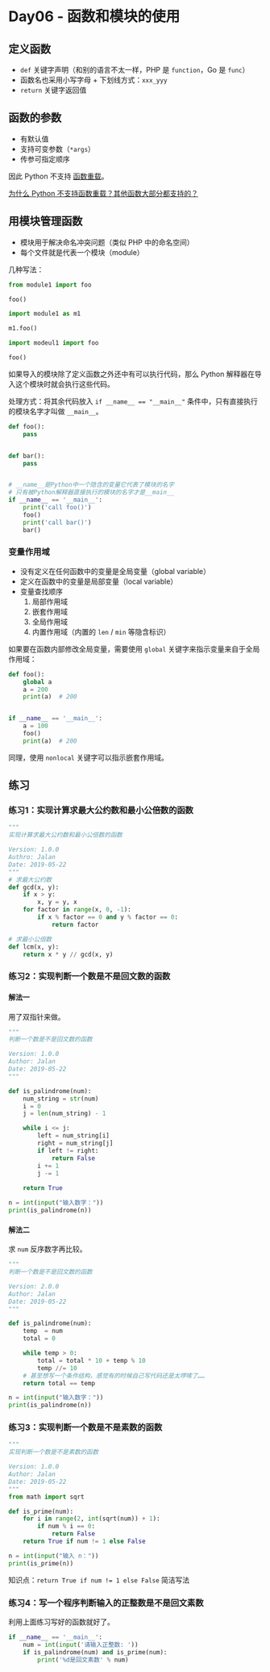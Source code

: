 # Day06 - 函数和模块的使用

## 定义函数

- `def` 关键字声明（和别的语言不太一样，PHP 是 `function`，Go 是 `func`）
- 函数名也采用小写字母 + 下划线方式：`xxx_yyy`
- `return` 关键字返回值
  
## 函数的参数

- 有默认值
- 支持可变参数（`*args`）
- 传参可指定顺序

因此 Python 不支持 [函数重载](https://zh.wikipedia.org/wiki/%E5%87%BD%E6%95%B0%E9%87%8D%E8%BD%BD)。

[为什么 Python 不支持函数重载？其他函数大部分都支持的？](https://www.zhihu.com/question/20053359)

## 用模块管理函数

- 模块用于解决命名冲突问题（类似 PHP 中的命名空间）
- 每个文件就是代表一个模块（module）

几种写法：

```python
from module1 import foo

foo()
```

```python
import module1 as m1

m1.foo()
```

```python
import modeul1 import foo

foo()
```

如果导入的模块除了定义函数之外还中有可以执行代码，那么 Python 解释器在导入这个模块时就会执行这些代码。

处理方式：将其余代码放入 `if __name__ == "__main__"` 条件中，只有直接执行的模块名字才叫做 `__main__`。

```python
def foo():
    pass


def bar():
    pass


# __name__是Python中一个隐含的变量它代表了模块的名字
# 只有被Python解释器直接执行的模块的名字才是__main__
if __name__ == '__main__':
    print('call foo()')
    foo()
    print('call bar()')
    bar()
```

### 变量作用域

- 没有定义在任何函数中的变量是全局变量（global variable）
- 定义在函数中的变量是局部变量（local variable）
- 变量查找顺序
  1. 局部作用域
  2. 嵌套作用域
  3. 全局作用域
  4. 内置作用域（内置的 `len` / `min` 等隐含标识）

如果要在函数内部修改全局变量，需要使用 `global` 关键字来指示变量来自于全局作用域：

```python
def foo():
    global a
    a = 200
    print(a)  # 200


if __name__ == '__main__':
    a = 100
    foo()
    print(a)  # 200
```

同理，使用 `nonlocal` 关键字可以指示嵌套作用域。

## 练习

### 练习1：实现计算求最大公约数和最小公倍数的函数

```python
"""
实现计算求最大公约数和最小公倍数的函数

Version: 1.0.0
Authro: Jalan
Date: 2019-05-22
"""
# 求最大公约数
def gcd(x, y):
    if x > y:
        x, y = y, x
    for factor in range(x, 0, -1):
        if x % factor == 0 and y % factor == 0:
            return factor

# 求最小公倍数
def lcm(x, y):
    return x * y // gcd(x, y)
```

### 练习2：实现判断一个数是不是回文数的函数

#### 解法一

用了双指针来做。

```python
"""
判断一个数是不是回文数的函数

Version: 1.0.0
Author: Jalan
Date: 2019-05-22
"""

def is_palindrome(num):
    num_string = str(num)
    i = 0
    j = len(num_string) - 1

    while i <= j:
        left = num_string[i]
        right = num_string[j]
        if left != right:
            return False
        i += 1
        j -= 1
        
    return True

n = int(input("输入数字："))
print(is_palindrome(n))
```

#### 解法二

求 `num` 反序数字再比较。

```python
"""
判断一个数是不是回文数的函数

Version: 2.0.0
Author: Jalan
Date: 2019-05-22
"""

def is_palindrome(num):
    temp  = num
    total = 0

    while temp > 0:
        total = total * 10 + temp % 10
        temp //= 10
    # 甚至想写一个条件结构，感觉有的时候自己写代码还是太啰嗦了……
    return total == temp

n = int(input("输入数字："))
print(is_palindrome(n))
```

### 练习3：实现判断一个数是不是素数的函数

```python
"""
实现判断一个数是不是素数的函数

Version: 1.0.0
Author: Jalan
Date: 2019-05-22
"""
from math import sqrt

def is_prime(num):
    for i in range(2, int(sqrt(num)) + 1):
        if num % i == 0:
            return False
    return True if num != 1 else False

n = int(input("输入 n："))
print(is_prime(n))
```

知识点：`return True if num != 1 else False` 简洁写法

### 练习4：写一个程序判断输入的正整数是不是回文素数

利用上面练习写好的函数就好了。

```python
if __name__ == '__main__':
    num = int(input('请输入正整数: '))
    if is_palindrome(num) and is_prime(num):
        print('%d是回文素数' % num)
```
